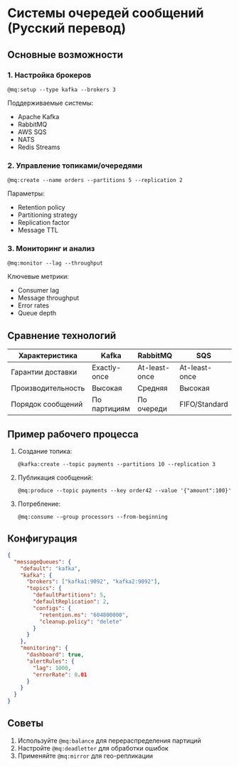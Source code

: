 # Системы очередей сообщений (Русский перевод)

## Основные возможности

### 1. Настройка брокеров
```cursor
@mq:setup --type kafka --brokers 3
```
Поддерживаемые системы:
- Apache Kafka
- RabbitMQ
- AWS SQS
- NATS
- Redis Streams

### 2. Управление топиками/очередями
```cursor
@mq:create --name orders --partitions 5 --replication 2
```
Параметры:
- Retention policy
- Partitioning strategy
- Replication factor
- Message TTL

### 3. Мониторинг и анализ
```cursor
@mq:monitor --lag --throughput
```
Ключевые метрики:
- Consumer lag
- Message throughput
- Error rates
- Queue depth

## Сравнение технологий

| Характеристика | Kafka             | RabbitMQ          | SQS               |
|---------------|-------------------|-------------------|-------------------|
| Гарантии доставки | Exactly-once   | At-least-once     | At-least-once     |
| Производительность | Высокая      | Средняя           | Высокая           |
| Порядок сообщений | По партициям | По очереди        | FIFO/Standard     |

## Пример рабочего процесса
1. Создание топика:
   ```cursor
   @kafka:create --topic payments --partitions 10 --replication 3
   ```
2. Публикация сообщений:
   ```cursor
   @mq:produce --topic payments --key order42 --value '{"amount":100}'
   ```
3. Потребление:
   ```cursor
   @mq:consume --group processors --from-beginning
   ```

## Конфигурация
```json
{
  "messageQueues": {
    "default": "kafka",
    "kafka": {
      "brokers": ["kafka1:9092", "kafka2:9092"],
      "topics": {
        "defaultPartitions": 5,
        "defaultReplication": 2,
        "configs": {
          "retention.ms": "604800000",
          "cleanup.policy": "delete"
        }
      }
    },
    "monitoring": {
      "dashboard": true,
      "alertRules": {
        "lag": 1000,
        "errorRate": 0.01
      }
    }
  }
}
```

## Советы
1. Используйте `@mq:balance` для перераспределения партиций
2. Настройте `@mq:deadletter` для обработки ошибок
3. Применяйте `@mq:mirror` для гео-репликации